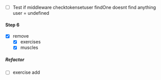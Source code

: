 * [ ] Test if middleware checktokensetuser findOne doesnt find anything user = undefined


#### Step 6
* [X] remove
  * [X] exercises
  * [X] muscles

##### Refactor
* [ ] exercise add